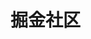 

# 掘金社区


<!-- 

个人中心
注册
登录

全部微博
微博详情
发表微博

添加评论
展示评论

我的收藏

点赞


用户表
微博表
评论表
收藏表

pip install flask
pip install SQLAlchemy

 -->